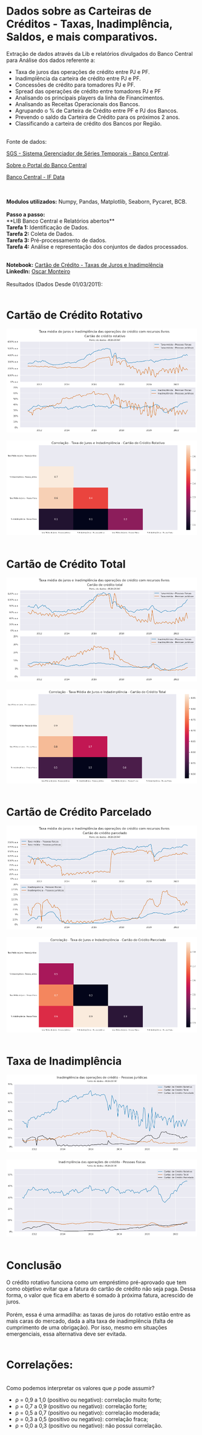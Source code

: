 # Dados sobre as Carteiras de Créditos - Taxas, Inadimplência, Saldos, e mais comparativos.
Extração de dados através da Lib e relatórios divulgados do Banco Central para Análise dos dados referente a:
<br>
* Taxa de juros das operações de crédito entre PJ e PF.
* Inadimplência da carteira de crédito entre PJ e PF.
* Concessões de crédito para tomadores PJ e PF.
* Spread das operações de crédito entre tomadores PJ e PF
* Analisando os principais players da linha de Financimentos.
* Analisando as Receitas Operacionais dos Bancos.
* Agrupando o % de Carteira de Crédito entre PF e PJ dos Bancos.
* Prevendo o saldo da Carteira de Crédito para os próximos 2 anos.
* Classificando a carteira de crédito dos Bancos por Região.

<br>
Fonte de dados:
<br>

[SGS - Sistema Gerenciador de Séries Temporais - Banco Central](https://www3.bcb.gov.br/sgspub/localizarseries/localizarSeries.do?method=prepararTelaLocalizarSeries). 
<br>

[Sobre o Portal do Banco Central](https://dadosabertos.bcb.gov.br/pages/sobre-o-portal)

[Banco Central - IF Data](https://www3.bcb.gov.br/ifdata/#!)

<br>
<br>
<b>Modulos utilizados:</b> Numpy, Pandas, Matplotlib, Seaborn, Pycaret, BCB.
<br>
<br>
<b>Passo a passo:</b>  
<br>
**LIB Banco Central e Relatórios abertos**
<br>
<b>Tarefa 1:</b> Identificação de Dados.
<br>
<b>Tarefa 2:</b> Coleta de Dados.
<br>
<b>Tarefa 3:</b> Pré-processamento de dados.
<br>
<b>Tarefa 4:</b> Análise e representação dos conjuntos de dados processados.
<br>
<br>

<b>Notebook:</b> [Cartão de Crédito - Taxas de Juros e Inadimplência](https://github.com/MonteiroOscar98/Cartao-de-Credito-Juros-e-Inadimplencia/blob/main/Taxa_M%C3%A9dia_de_Juros_das_Operac%C3%B5es_de_Cr%C3%A9dito.ipynb)
<br>
<b>LinkedIn:</b> [Oscar Monteiro](https://www.linkedin.com/in/oscarmonteiro98)
<br>
<br>
Resultados (Dados Desde 01/03/2011):
<br>
<br>
# Cartão de Crédito Rotativo
![1](https://github.com/MonteiroOscar98/Cartao-de-Credito-Juros-e-Inadimplencia/blob/main/README_files/1.png)
<br>
<br>
![2](https://github.com/MonteiroOscar98/Cartao-de-Credito-Juros-e-Inadimplencia/blob/main/README_files/2.png)
<br>
<br>
# Cartão de Crédito Total
![3](https://github.com/MonteiroOscar98/Cartao-de-Credito-Juros-e-Inadimplencia/blob/main/README_files/3.png)
<br>
<br>
![4](https://github.com/MonteiroOscar98/Cartao-de-Credito-Juros-e-Inadimplencia/blob/main/README_files/4.png)
<br>
<br>
# Cartão de Crédito Parcelado
![5](https://github.com/MonteiroOscar98/Cartao-de-Credito-Juros-e-Inadimplencia/blob/main/README_files/5.png)
<br>
<br>
![6](https://github.com/MonteiroOscar98/Cartao-de-Credito-Juros-e-Inadimplencia/blob/main/README_files/6.png)
<br>
<br>
# Taxa de Inadimplência
![7](https://github.com/MonteiroOscar98/Cartao-de-Credito-Juros-e-Inadimplencia/blob/main/README_files/7.png)
<br>
<br>
![8](https://github.com/MonteiroOscar98/Cartao-de-Credito-Juros-e-Inadimplencia/blob/main/README_files/8.png)
<br>
<br>
# Conclusão
O crédito rotativo funciona como um empréstimo pré-aprovado que tem como objetivo evitar que a fatura do cartão de crédito não seja paga. Dessa forma, o valor que fica em aberto é somado à próxima fatura, acrescido de juros.
<br>
<br>
Porém, essa é uma armadilha: as taxas de juros do rotativo estão entre as mais caras do mercado, dada a alta taxa de inadimplência (falta de cumprimento de uma obrigação). Por isso, mesmo em situações emergenciais, essa alternativa deve ser evitada.
<br>
<br>
# Correlações:
<br>
Como podemos interpretar os valores que ρ pode assumir?

* ρ = 0,9 a 1,0 (positivo ou negativo): correlação muito forte;
* ρ = 0,7 a 0,9 (positivo ou negativo): correlação forte;
* ρ = 0,5 a 0,7 (positivo ou negativo): correlação moderada;
* ρ = 0,3 a 0,5 (positivo ou negativo): correlação fraca;
* ρ = 0,0 a 0,3 (positivo ou negativo): não possui correlação.


